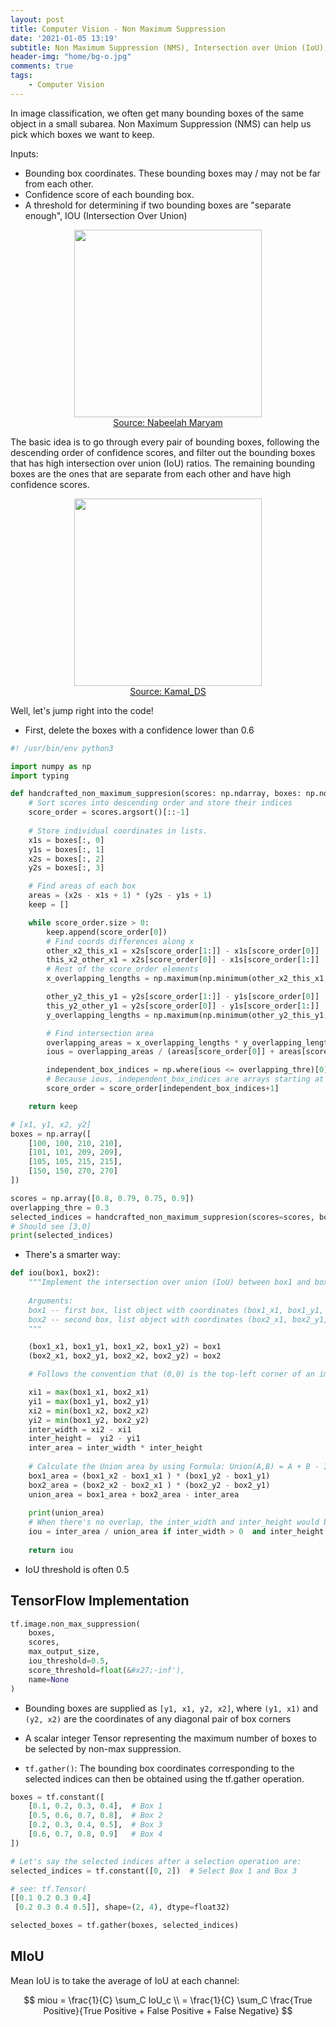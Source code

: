 ```yaml
---
layout: post
title: Computer Vision - Non Maximum Suppression
date: '2021-01-05 13:19'
subtitle: Non Maximum Suppression (NMS), Intersection over Union (IoU), TensorFlow non_max_suppression
header-img: "home/bg-o.jpg"
comments: true
tags:
    - Computer Vision
---
```


In image classification, we often get many bounding boxes of the same object in a small subarea. Non Maximum Suppression (NMS) can help us pick which boxes we want to keep.

Inputs:

- Bounding box coordinates. These bounding boxes may / may not be far from each other. 
- Confidence score of each bounding box.
- A threshold for determining if two bounding boxes are "separate enough", IOU (Intersection Over Union)

<div style="text-align: center;">
<p align="center">
    <figure>
        <img src="https://github.com/user-attachments/assets/662bcbcc-50d3-43fc-86e0-97fb01c7d5cb" height="300" alt=""/>
        <figcaption><a href="https://www.linkedin.com/pulse/non-max-suppression-object-detection-nabeelah-maryam-2gr7f/">Source: Nabeelah Maryam</a></figcaption>
    </figure>
</p>
</div>

The basic idea is to go through every pair of bounding boxes, following the descending order of confidence scores, and filter out the bounding boxes that has high intersection over union (IoU) ratios. The remaining bounding boxes are the ones that are separate from each other and have high confidence scores. 

<div style="text-align: center;">
<p align="center">
    <figure>
        <img src="https://github.com/user-attachments/assets/212cfcc3-b6cb-49bd-9197-9b1c850147e1" height="300" alt=""/>
        <figcaption><a href="https://www.google.com/url?sa=i&url=https%3A%2F%2Fkorlakuntasaikamal10.medium.com%2Fintersection-over-union-a8e04c3d03b3&psig=AOvVaw1Goh-uTS9ihTL4MTDw-fX2&ust=1723930055452000&source=images&cd=vfe&opi=89978449&ved=0CBcQjhxqFwoTCIijnYm6-ocDFQAAAAAdAAAAABAE">Source: Kamal_DS </a></figcaption>
    </figure>
</p>
</div>

Well, let's jump right into the code!
- First, delete the boxes with a confidence lower than 0.6

```python
#! /usr/bin/env python3

import numpy as np
import typing

def handcrafted_non_maximum_suppresion(scores: np.ndarray, boxes: np.ndarray, overlapping_thre: float = 0.3) -> typing.List:
    # Sort scores into descending order and store their indices
    score_order = scores.argsort()[::-1]
    
    # Store individual coordinates in lists.
    x1s = boxes[:, 0]
    y1s = boxes[:, 1]
    x2s = boxes[:, 2]
    y2s = boxes[:, 3]

    # Find areas of each box
    areas = (x2s - x1s + 1) * (y2s - y1s + 1)
    keep = []

    while score_order.size > 0:
        keep.append(score_order[0])
        # Find coords differences along x
        other_x2_this_x1 = x2s[score_order[1:]] - x1s[score_order[0]]
        this_x2_other_x1 = x2s[score_order[0]] - x1s[score_order[1:]]
        # Rest of the score_order elements
        x_overlapping_lengths = np.maximum(np.minimum(other_x2_this_x1, this_x2_other_x1), 0)

        other_y2_this_y1 = y2s[score_order[1:]] - y1s[score_order[0]]
        this_y2_other_y1 = y2s[score_order[0]] - y1s[score_order[1:]]
        y_overlapping_lengths = np.maximum(np.minimum(other_y2_this_y1, this_y2_other_y1), 0)

        # Find intersection area
        overlapping_areas = x_overlapping_lengths * y_overlapping_lengths
        ious = overlapping_areas / (areas[score_order[0]] + areas[score_order[1:]] - overlapping_areas)

        independent_box_indices = np.where(ious <= overlapping_thre)[0]
        # Because ious, independent_box_indices are arrays starting at the next element, we want to add 1 here.
        score_order = score_order[independent_box_indices+1]

    return keep

# [x1, y1, x2, y2]
boxes = np.array([
    [100, 100, 210, 210],
    [101, 101, 209, 209],
    [105, 105, 215, 215],
    [150, 150, 270, 270]
])

scores = np.array([0.8, 0.79, 0.75, 0.9])
overlapping_thre = 0.3
selected_indices = handcrafted_non_maximum_suppresion(scores=scores, boxes=boxes, overlapping_thre=overlapping_thre)
# Should see [3,0]
print(selected_indices)
```

- There's a smarter way:

```python
def iou(box1, box2):
    """Implement the intersection over union (IoU) between box1 and box2
    
    Arguments:
    box1 -- first box, list object with coordinates (box1_x1, box1_y1, box1_x2, box_1_y2)
    box2 -- second box, list object with coordinates (box2_x1, box2_y1, box2_x2, box2_y2)
    """

    (box1_x1, box1_y1, box1_x2, box1_y2) = box1
    (box2_x1, box2_y1, box2_x2, box2_y2) = box2

    # Follows the convention that (0,0) is the top-left corner of an image, (1,0) is the upper-right corner, and (1,1) is the lower-right corner. This is easier than using the midpoint.

    xi1 = max(box1_x1, box2_x1)
    yi1 = max(box1_y1, box2_y1)
    xi2 = min(box1_x2, box2_x2)
    yi2 = min(box1_y2, box2_y2)
    inter_width = xi2 - xi1
    inter_height =  yi2 - yi1
    inter_area = inter_width * inter_height
    
    # Calculate the Union area by using Formula: Union(A,B) = A + B - Inter(A,B)
    box1_area = (box1_x2 - box1_x1 ) * (box1_y2 - box1_y1)
    box2_area = (box2_x2 - box2_x1 ) * (box2_y2 - box2_y1)
    union_area = box1_area + box2_area - inter_area
    
    print(union_area)
    # When there's no overlap, the inter_width and inter_height would be negative. 
    iou = inter_area / union_area if inter_width > 0  and inter_height > 0 else 0
    
    return iou
```

- IoU threshold is often 0.5

## TensorFlow Implementation

```python
tf.image.non_max_suppression(
    boxes,
    scores,
    max_output_size,
    iou_threshold=0.5,
    score_threshold=float(&#x27;-inf'),
    name=None
)

```

- Bounding boxes are supplied as `[y1, x1, y2, x2]`, where `(y1, x1)` and `(y2, x2)` are the coordinates of any diagonal pair of box corners
- A scalar integer Tensor representing the maximum number of boxes to be selected by non-max suppression. 

- `tf.gather()`: The bounding box coordinates corresponding to the selected indices can then be obtained using the tf.gather operation.

```python
boxes = tf.constant([
    [0.1, 0.2, 0.3, 0.4],  # Box 1
    [0.5, 0.6, 0.7, 0.8],  # Box 2
    [0.2, 0.3, 0.4, 0.5],  # Box 3
    [0.6, 0.7, 0.8, 0.9]   # Box 4
])

# Let's say the selected indices after a selection operation are:
selected_indices = tf.constant([0, 2])  # Select Box 1 and Box 3

# see: tf.Tensor(
[[0.1 0.2 0.3 0.4]
 [0.2 0.3 0.4 0.5]], shape=(2, 4), dtype=float32)

selected_boxes = tf.gather(boxes, selected_indices)
```

## MIoU

Mean IoU is to take the average of IoU at each channel: 

$$
miou = \frac{1}{C} \sum_C IoU_c
\\
= \frac{1}{C} \sum_C \frac{True Positive}{True Positive + False Positive + False Negative}
$$